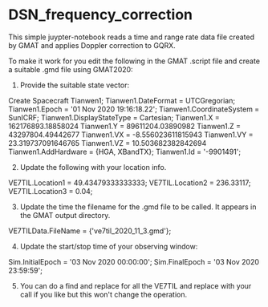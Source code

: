 # DSN_frequency_correction

This simple juypter-notebook reads a time and range rate data file created by GMAT and applies Doppler correction to GQRX.

To make it work for you edit the following in the GMAT .script file and create a suitable .gmd file using GMAT2020:

1) Provide the suitable state vector:

Create Spacecraft Tianwen1;
Tianwen1.DateFormat = UTCGregorian;   
Tianwen1.Epoch = '01 Nov 2020 19:16:18.22';
Tianwen1.CoordinateSystem = SunICRF;
Tianwen1.DisplayStateType = Cartesian;
Tianwen1.X = 162176893.18858024
Tianwen1.Y = 89611204.03890982
Tianwen1.Z = 43297804.49442677
Tianwen1.VX = -8.556023611815943
Tianwen1.VY = 23.319737091646765
Tianwen1.VZ = 10.503682382842694
Tianwen1.AddHardware = {HGA, XBandTX};
Tianwen1.Id = '-9901491';

2) Update the following with your location info.  

VE7TIL.Location1 = 49.43479333333333;
VE7TIL.Location2 = 236.33117;
VE7TIL.Location3 = 0.04;

3) Update the time the filename for the .gmd file to be called.  It appears in the GMAT output directory.

VE7TILData.FileName = {'ve7til_2020_11_3.gmd'};

4) Update the start/stop time of your observing window:

Sim.InitialEpoch = '03 Nov 2020 00:00:00'; 
Sim.FinalEpoch = '03 Nov 2020 23:59:59'; 

5) You can do a find and replace for all the VE7TIL and replace with your call if you like but this won't change the operation.
